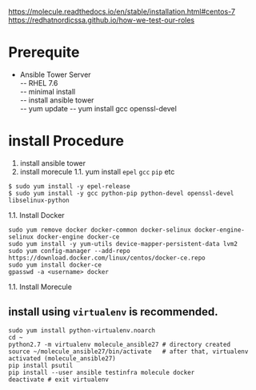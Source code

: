 https://molecule.readthedocs.io/en/stable/installation.html#centos-7
https://redhatnordicssa.github.io/how-we-test-our-roles

# Prerequite
- Ansible Tower Server  
-- RHEL 7.6  
-- minimal install  
-- install ansible tower  
-- yum update 
-- yum install gcc openssl-devel

# install Procedure
1. install ansible tower
1. install morecule
1.1. yum install `epel` `gcc` `pip` etc  
```
$ sudo yum install -y epel-release
$ sudo yum install -y gcc python-pip python-devel openssl-devel libselinux-python
```
1.1. Install Docker
```
sudo yum remove docker docker-common docker-selinux docker-engine-selinux docker-engine docker-ce
sudo yum install -y yum-utils device-mapper-persistent-data lvm2
sudo yum config-manager --add-repo https://download.docker.com/linux/centos/docker-ce.repo
sudo yum install docker-ce
gpasswd -a <username> docker
```
1.1. Install Morecule
## install using `virtualenv` is recommended.
```
sudo yum install python-virtualenv.noarch
cd ~
python2.7 -m virtualenv molecule_ansible27 # directory created
source ~/molecule_ansible27/bin/activate   # after that, virtualenv activated (molecule_ansible27)
pip install psutil
pip install --user ansible testinfra molecule docker
deactivate # exit virtualenv
```


